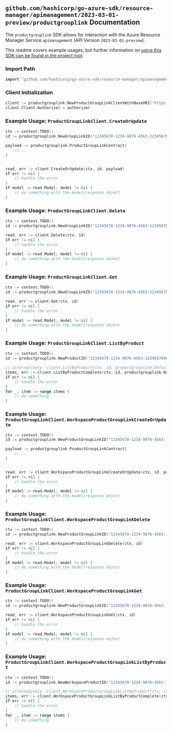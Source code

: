 
## `github.com/hashicorp/go-azure-sdk/resource-manager/apimanagement/2023-03-01-preview/productgrouplink` Documentation

The `productgrouplink` SDK allows for interaction with the Azure Resource Manager Service `apimanagement` (API Version `2023-03-01-preview`).

This readme covers example usages, but further information on [using this SDK can be found in the project root](https://github.com/hashicorp/go-azure-sdk/tree/main/docs).

### Import Path

```go
import "github.com/hashicorp/go-azure-sdk/resource-manager/apimanagement/2023-03-01-preview/productgrouplink"
```


### Client Initialization

```go
client := productgrouplink.NewProductGroupLinkClientWithBaseURI("https://management.azure.com")
client.Client.Authorizer = authorizer
```


### Example Usage: `ProductGroupLinkClient.CreateOrUpdate`

```go
ctx := context.TODO()
id := productgrouplink.NewGroupLinkID("12345678-1234-9876-4563-123456789012", "example-resource-group", "serviceValue", "productIdValue", "groupLinkIdValue")

payload := productgrouplink.ProductGroupLinkContract{
	// ...
}


read, err := client.CreateOrUpdate(ctx, id, payload)
if err != nil {
	// handle the error
}
if model := read.Model; model != nil {
	// do something with the model/response object
}
```


### Example Usage: `ProductGroupLinkClient.Delete`

```go
ctx := context.TODO()
id := productgrouplink.NewGroupLinkID("12345678-1234-9876-4563-123456789012", "example-resource-group", "serviceValue", "productIdValue", "groupLinkIdValue")

read, err := client.Delete(ctx, id)
if err != nil {
	// handle the error
}
if model := read.Model; model != nil {
	// do something with the model/response object
}
```


### Example Usage: `ProductGroupLinkClient.Get`

```go
ctx := context.TODO()
id := productgrouplink.NewGroupLinkID("12345678-1234-9876-4563-123456789012", "example-resource-group", "serviceValue", "productIdValue", "groupLinkIdValue")

read, err := client.Get(ctx, id)
if err != nil {
	// handle the error
}
if model := read.Model; model != nil {
	// do something with the model/response object
}
```


### Example Usage: `ProductGroupLinkClient.ListByProduct`

```go
ctx := context.TODO()
id := productgrouplink.NewProductID("12345678-1234-9876-4563-123456789012", "example-resource-group", "serviceValue", "productIdValue")

// alternatively `client.ListByProduct(ctx, id, productgrouplink.DefaultListByProductOperationOptions())` can be used to do batched pagination
items, err := client.ListByProductComplete(ctx, id, productgrouplink.DefaultListByProductOperationOptions())
if err != nil {
	// handle the error
}
for _, item := range items {
	// do something
}
```


### Example Usage: `ProductGroupLinkClient.WorkspaceProductGroupLinkCreateOrUpdate`

```go
ctx := context.TODO()
id := productgrouplink.NewProductGroupLinkID("12345678-1234-9876-4563-123456789012", "example-resource-group", "serviceValue", "workspaceIdValue", "productIdValue", "groupLinkIdValue")

payload := productgrouplink.ProductGroupLinkContract{
	// ...
}


read, err := client.WorkspaceProductGroupLinkCreateOrUpdate(ctx, id, payload)
if err != nil {
	// handle the error
}
if model := read.Model; model != nil {
	// do something with the model/response object
}
```


### Example Usage: `ProductGroupLinkClient.WorkspaceProductGroupLinkDelete`

```go
ctx := context.TODO()
id := productgrouplink.NewProductGroupLinkID("12345678-1234-9876-4563-123456789012", "example-resource-group", "serviceValue", "workspaceIdValue", "productIdValue", "groupLinkIdValue")

read, err := client.WorkspaceProductGroupLinkDelete(ctx, id)
if err != nil {
	// handle the error
}
if model := read.Model; model != nil {
	// do something with the model/response object
}
```


### Example Usage: `ProductGroupLinkClient.WorkspaceProductGroupLinkGet`

```go
ctx := context.TODO()
id := productgrouplink.NewProductGroupLinkID("12345678-1234-9876-4563-123456789012", "example-resource-group", "serviceValue", "workspaceIdValue", "productIdValue", "groupLinkIdValue")

read, err := client.WorkspaceProductGroupLinkGet(ctx, id)
if err != nil {
	// handle the error
}
if model := read.Model; model != nil {
	// do something with the model/response object
}
```


### Example Usage: `ProductGroupLinkClient.WorkspaceProductGroupLinkListByProduct`

```go
ctx := context.TODO()
id := productgrouplink.NewWorkspaceProductID("12345678-1234-9876-4563-123456789012", "example-resource-group", "serviceValue", "workspaceIdValue", "productIdValue")

// alternatively `client.WorkspaceProductGroupLinkListByProduct(ctx, id, productgrouplink.DefaultWorkspaceProductGroupLinkListByProductOperationOptions())` can be used to do batched pagination
items, err := client.WorkspaceProductGroupLinkListByProductComplete(ctx, id, productgrouplink.DefaultWorkspaceProductGroupLinkListByProductOperationOptions())
if err != nil {
	// handle the error
}
for _, item := range items {
	// do something
}
```
